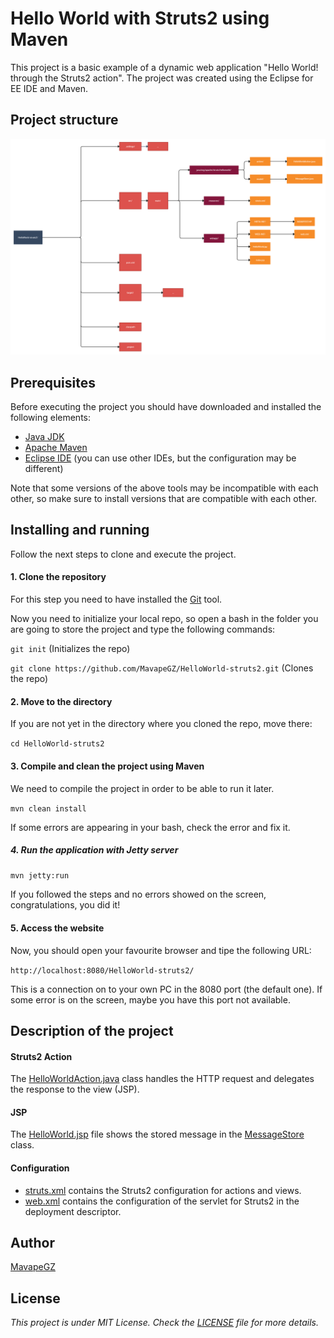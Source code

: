 # Hello World with Struts2 using Maven

This project is a basic example of a dynamic web application "Hello World! through the Struts2 action". The project was created using the Eclipse for EE IDE and Maven.

## Project structure

![Directories structure of the project](https://github.com/MavapeGZ/HelloWorld-struts2/blob/main/HelloWorld-struts2.jpg)

## Prerequisites

Before executing the project you should have downloaded and installed the following elements:

- [Java JDK](https://www.oracle.com/java/technologies/javase-downloads.html)
- [Apache Maven](https://maven.apache.org/install.html)
- [Eclipse IDE](https://www.eclipse.org/downloads/) (you can use other IDEs, but the configuration may be different)

Note that some versions of the above tools may be incompatible with each other, so make sure to install versions that are compatible with each other.

## Installing and running

Follow the next steps to clone and execute the project.

#### 1. Clone the repository
For this step you need to have installed the [Git](https://git-scm.com/) tool.

Now you need to initialize your local repo, so open a bash in the folder you are going to store the project and type the following commands:

`git init` (Initializes the repo)

`git clone https://github.com/MavapeGZ/HelloWorld-struts2.git` (Clones the repo)

#### 2. Move to the directory

If you are not yet in the directory where you cloned the repo, move there:

`cd HelloWorld-struts2`

#### 3. Compile and clean the project using Maven
We need to compile the project in order to be able to run it later. 

`mvn clean install`

If some errors are appearing in your bash, check the error and fix it. 

##### 4. Run the application with Jetty server

`mvn jetty:run`

If you followed the steps and no errors showed on the screen, congratulations, you did it!

#### 5. Access the website
Now, you should open your favourite browser and tipe the following URL:

`http://localhost:8080/HelloWorld-struts2/`

This is a connection on to your own PC in the 8080 port (the default one). If some error is on the screen, maybe you have this port not available.

## Description of the project
#### Struts2 Action
The [HelloWorldAction.java](https://github.com/MavapeGZ/HelloWorld-struts2/blob/main/src/main/java/org/apache/struts/helloworld/action/HelloWorldAction.java) class handles the HTTP request and delegates the response to the view (JSP).

#### JSP
The [HelloWorld.jsp](https://github.com/MavapeGZ/HelloWorld-struts2/blob/main/src/main/webapp/HelloWorld.jsp) file shows the stored message in the [MessageStore](https://github.com/MavapeGZ/HelloWorld-struts2/blob/main/src/main/java/org/apache/struts/helloworld/model/MessageStore.java) class.

#### Configuration
- [struts.xml](https://github.com/MavapeGZ/HelloWorld-struts2/blob/main/src/main/resources/struts.xml) contains the Struts2 configuration for actions and views.
- [web.xml](https://github.com/MavapeGZ/HelloWorld-struts2/blob/main/src/main/webapp/WEB-INF/web.xml) contains the configuration of the servlet for Struts2 in the deployment descriptor.

## Author

[MavapeGZ](https://github.com/MavapeGZ)

## License
*This project is under MIT License. Check the [LICENSE](./LICENSE) file for more details.*

